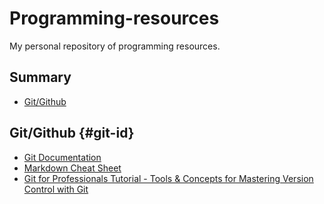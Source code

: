 # **Programming-resources**

My personal repository of programming resources.

## **Summary**
- [Git/Github](#git-id)


## **Git/Github** {#git-id}

- [Git Documentation](https://git-scm.com/book/en/v2)
- [Markdown Cheat Sheet](https://www.markdownguide.org/cheat-sheet/)
- [Git for Professionals Tutorial - Tools & Concepts for Mastering Version Control with Git](https://youtu.be/Uszj_k0DGsg)
